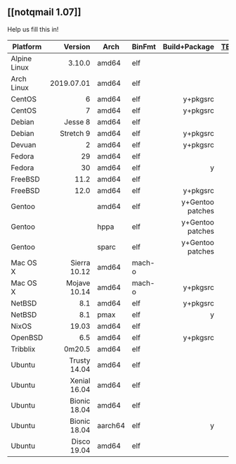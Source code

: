 ## [[notqmail 1.07]]

Help us fill this in!

| Platform     | Version      | Arch  | BinFmt | Build+Package | [TEST.deliver](https://github.com/notqmail/notqmail/blob/master/TEST.deliver) | [TEST.receive](https://github.com/notqmail/notqmail/blob/master/TEST.receive) | Running |
| ------------ | -----------: | ----- | ------ | ------------: | -----------: | -----------: | ------: |
| Alpine Linux |       3.10.0 | amd64 | elf    |               |              |              |         |
| Arch Linux   |   2019.07.01 | amd64 | elf    |               |              |              |         |
| CentOS       |            6 | amd64 | elf    | y+pkgsrc      | y+pkgsrc     |              |       y |
| CentOS       |            7 | amd64 | elf    | y+pkgsrc      | y+pkgsrc     |              |       y |
| Debian       |      Jesse 8 | amd64 | elf    |               |              |              |         |
| Debian       |    Stretch 9 | amd64 | elf    | y+pkgsrc      | y+pkgsrc     |              |       y |
| Devuan       |            2 | amd64 | elf    | y+pkgsrc      | y+pkgsrc     |              |       y |
| Fedora       |           29 | amd64 | elf    |               |              |              |         |
| Fedora       |           30 | amd64 | elf    | y             |              |              |         |
| FreeBSD      |         11.2 | amd64 | elf    |               |              |              |         |
| FreeBSD      |         12.0 | amd64 | elf    | y+pkgsrc      | y+pkgsrc     |              |       y |
| Gentoo       |              | amd64 | elf    | y+Gentoo patches | y+Gentoo  | y+Gentoo     | y       |
| Gentoo       |              | hppa  | elf    | y+Gentoo patches | y+Gentoo  | y+Gentoo     | y       |
| Gentoo       |              | sparc | elf    | y+Gentoo patches | y+Gentoo  | y+Gentoo     | y       |
| Mac OS X     | Sierra 10.12 | amd64 | mach-o |               |              |              |         |
| Mac OS X     | Mojave 10.14 | amd64 | mach-o | y+pkgsrc      | y+pkgsrc     |              |       y |
| NetBSD       |          8.1 | amd64 | elf    | y+pkgsrc      | y+pkgsrc     | y+pkgsrc     |       y |
| NetBSD       |          8.1 | pmax  | elf    | y             |              |              |         |
| NixOS        |        19.03 | amd64 | elf    |               |              |              |         |
| OpenBSD      |          6.5 | amd64 | elf    | y+pkgsrc      | y+pkgsrc     |              |       y |
| Tribblix     |       0m20.5 | amd64 | elf    |               |              |              |         |
| Ubuntu       | Trusty 14.04 | amd64 | elf    |               |              |              |         |
| Ubuntu       | Xenial 16.04 | amd64 | elf    |               |              |              |         |
| Ubuntu       | Bionic 18.04 | amd64 | elf    |               |              |              |         |
| Ubuntu       | Bionic 18.04 | aarch64 | elf  | y             |              |              |         |
| Ubuntu       |  Disco 19.04 | amd64 | elf    |               |              |              |         |